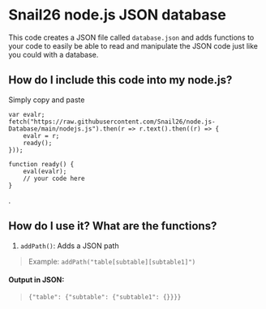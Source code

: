 # Snail26 node.js JSON database
This code creates a JSON file called `database.json` and adds functions to your code to easily be able to read and manipulate the JSON code just like you could with a database.
## How do I include this code into my node.js?
Simply copy and paste
```
var evalr;
fetch("https://raw.githubusercontent.com/Snail26/node.js-Database/main/nodejs.js").then(r => r.text().then((r) => {
    evalr = r;
    ready();
}));

function ready() {
    eval(evalr);
    // your code here
}
```
.
## How do I use it? What are the functions?
1. `addPath()`: Adds a JSON path
> Example: `addPath("table[subtable][subtable1]")`
#### Output in JSON:
>`{"table": {"subtable": {"subtable1": {}}}}`